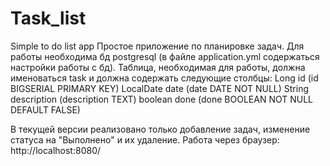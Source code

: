 # Task_list
Simple to do list app
Простое приложение по планировке задач.
Для работы необходима бд postgresql (в файле application.yml содержаться настройки работы с бд).
Таблица, необходимая для работы, должна именоваться task и должна содержать следующие столбцы: 
    Long id (id BIGSERIAL PRIMARY KEY)
    LocalDate date (date DATE NOT NULL)
    String description (description TEXT)
    boolean done (done BOOLEAN NOT NULL DEFAULT FALSE)
    
В текущей версии реализовано только добавление задач, изменение статуса на "Выполнено" и их удаление.
Работа через браузер: http://localhost:8080/

